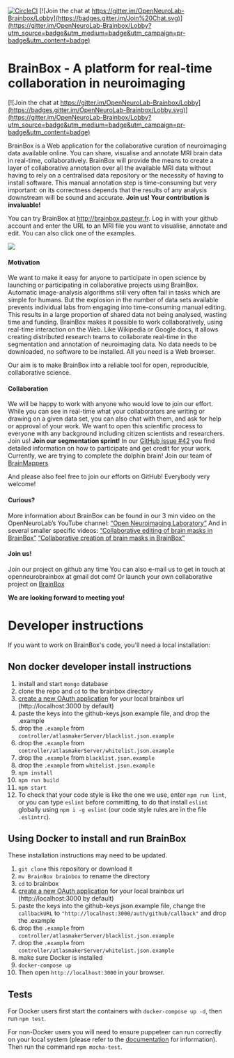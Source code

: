 
[![CircleCI](https://circleci.com/gh/neuroanatomy/BrainBox/tree/master.svg?style=shield)](https://circleci.com/gh/neuroanatomy/BrainBox/tree/master) [![Join the chat at https://gitter.im/OpenNeuroLab-Brainbox/Lobby](https://badges.gitter.im/Join%20Chat.svg)](https://gitter.im/OpenNeuroLab-Brainbox/Lobby?utm_source=badge&utm_medium=badge&utm_campaign=pr-badge&utm_content=badge)

# BrainBox - A platform for real-time collaboration in neuroimaging

[![Join the chat at https://gitter.im/OpenNeuroLab-Brainbox/Lobby](https://badges.gitter.im/OpenNeuroLab-Brainbox/Lobby.svg)](https://gitter.im/OpenNeuroLab-Brainbox/Lobby?utm_source=badge&utm_medium=badge&utm_campaign=pr-badge&utm_content=badge)

BrainBox is a Web application for the collaborative curation of neuroimaging data
 available online. You can share, visualise and annotate MRI brain
 data in real-time, collaboratively. BrainBox will provide the means to create a
 layer of collaborative annotation over all the available MRI data without
 having to rely on a centralised data repository or the necessity of
 having to install software. This manual annotation step is time-consuming but very
 important: on its correctness depends that the results of any analysis downstream will
 be sound and accurate.
 **Join us! Your contribution is invaluable!**

You can try BrainBox at http://brainbox.pasteur.fr. Log in with your github
account and enter the URL to an MRI file you want to visualise, annotate
and edit. You can also click one of the examples.

![](https://user-images.githubusercontent.com/6297454/32104270-96db0afa-bb1b-11e7-8911-786d420c308a.png)


#### Motivation  

We want to make it easy for anyone to participate in open science by launching or participating in collaborative projects using BrainBox. Automatic image-analysis algorithms still very often fail in tasks which are simple for humans. But the explosion in the number of data sets available prevents individual labs from engaging into time-consuming manual editing. This results in a large proportion of shared data not being analysed, wasting time and funding.
BrainBox makes it possible to work collaboratively, using real-time interaction on the Web. Like Wikipedia or Google docs, it allows creating distributed research teams to collaborate real-time in the segmentation and annotation of neuroimaging data. No data needs to be downloaded, no software to be installed. All you need is a Web browser.

Our aim is to make BrainBox into a reliable tool for open, reproducible, collaborative science.


#### Collaboration  

We will be happy to work with anyone who would love to join our effort.
While you can see in real-time what your collaborators are writing or drawing on a given data set, you can also chat with them, and ask for help or approval of your work. We want to open this scientific process to everyone with any background including citizen scientists and researchers. Join us!
**Join our segmentation sprint!** In our [GitHub issue #42](https://github.com/neuroanatomy/BrainBox/issues/177) you find detailed information on how to participate and get credit for your work. Currently, we are trying to complete the dolphin brain! Join our team of [BrainMappers](https://github.com/neuroanatomy/BrainBox/blob/master/BrainMappers.md)

And please also feel free to join our efforts on GitHub! Everybody very welcome!


#### Curious?  

More information about BrainBox can be found in our 3 min video on the OpenNeuroLab’s YouTube channel:
[“Open Neuroimaging Laboratory”](https://m.youtube.com/watch?v=kwsLoVKnw24)
And in several smaller specific videos:
[“Collaborative editing of brain masks in BrainBox”](https://m.youtube.com/watch?v=bFHXS-lya5M)
[“Collaborative creation of brain masks in BrainBox”](https://m.youtube.com/watch?v=mN0vGpy5kFg)

<!--
<a href="http://www.youtube.com/watch?feature=player_embedded&v=kwsLoVKnw24
" target="_blank"><img src="http://img.youtube.com/vi/kwsLoVKnw24/0.jpg" 
alt="IMAGE ALT TEXT HERE" width="640" height="480" border="10" /></a>
-->

#### Join us!  

Join our project on github any time
You can also e-mail us to get in touch at openneurobrainbox at gmail dot com!
Or launch your own collaborative project on [BrainBox](https://brainbox.pasteur.fr/project/new)


**We are looking forward to meeting you!**



# Developer instructions

If you want to work on BrainBox's code, you'll need a local installation:


## Non docker developer install instructions

1. install and start `mongo` database
2. clone the repo and `cd` to the brainbox directory
4. [create a new OAuth application](https://github.com/settings/applications/new) for your local brainbox url (http://localhost:3000 by default)
5. paste the keys into the github-keys.json.example file, and drop the .example
6. drop the `.example` from `controller/atlasmakerServer/blacklist.json.example`
7. drop the `.example` from `controller/atlasmakerServer/whitelist.json.example`
8. drop the `.example` from `blacklist.json.example`
9. drop the `.example` from `whitelist.json.example`
10. `npm install`
11. `npm run build`
12. `npm start`
13. To check that your code style is like the one we use,  enter `npm run lint`, or you can type `eslint` before committing, to do that install `eslint` globally using `npm i -g eslint` (our code style rules are in the file `.eslintrc`).


## Using Docker to install and run BrainBox
These installation instructions may need to be updated.  

1. `git clone` this repository or download it
2. `mv BrainBox brainbox` to rename the directory
3. `cd` to brainbox
4. [create a new OAuth application](https://github.com/settings/applications/new) for your local brainbox url (http://localhost:3000 by default)
5. paste the keys into the github-keys.json.example file, change the `callbackURL` to `"http://localhost:3000/auth/github/callback"` and drop the .example
6. drop the `.example` from `controller/atlasmakerServer/blacklist.json.example`
7. drop the `.example` from `controller/atlasmakerServer/whitelist.json.example`
7. make sure Docker is installed
8. `docker-compose up`
9. Then open `http://localhost:3000` in your browser.


## Tests

For Docker users first start the containers with `docker-compose up -d`, then run `npm test`.

For non-Docker users you will need to ensure puppeteer can run correctly on your local system (please refer to the [documentation](https://github.com/GoogleChrome/puppeteer) for information). Then run the command `npm mocha-test`.

